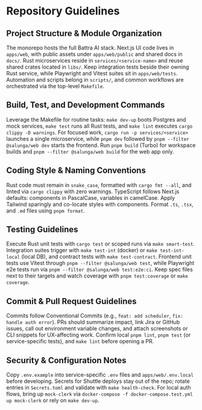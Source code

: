 # Repository Guidelines

## Project Structure & Module Organization
The monorepo hosts the full Battra AI stack. Next.js UI code lives in `apps/web`, with public assets under `apps/web/public` and shared docs in `docs/`. Rust microservices reside in `services/<service-name>` and reuse shared crates located in `libs/`. Keep integration tests beside their owning Rust service, while Playwright and Vitest suites sit in `apps/web/tests`. Automation and scripts belong in `scripts/`, and common workflows are orchestrated via the top-level `Makefile`.

## Build, Test, and Development Commands
Leverage the Makefile for routine tasks: `make dev-up` boots Postgres and mock services, `make test` runs all Rust tests, and `make lint` executes `cargo clippy -D warnings`. For focused work, `cargo run -p services/<service>` launches a single microservice, while `pnpm dev` followed by `pnpm --filter @salunga/web dev` starts the frontend. Run `pnpm build` (Turbo) for workspace builds and `pnpm --filter @salunga/web build` for the web app only.

## Coding Style & Naming Conventions
Rust code must remain in `snake_case`, formatted with `cargo fmt --all`, and linted via `cargo clippy` with zero warnings. TypeScript follows Next.js defaults: components in PascalCase, variables in camelCase. Apply Tailwind sparingly and co-locate styles with components. Format `.ts`, `.tsx`, and `.md` files using `pnpm format`.

## Testing Guidelines
Execute Rust unit tests with `cargo test` or scoped runs via `make smart-test`. Integration suites trigger with `make test-int` (docker) or `make test-int-local` (local DB), and contract tests with `make test-contract`. Frontend unit tests use Vitest through `pnpm --filter @salunga/web test`, while Playwright e2e tests run via `pnpm --filter @salunga/web test:e2e:ci`. Keep spec files next to their targets and watch coverage with `pnpm test:coverage` or `make coverage`.

## Commit & Pull Request Guidelines
Commits follow Conventional Commits (e.g., `feat: add scheduler`, `fix: handle auth error`). PRs should summarize impact, link Jira or GitHub issues, call out environment variable changes, and attach screenshots or CLI snippets for UX-affecting work. Confirm local `pnpm lint`, `pnpm test` (or service-specific tests), and `make lint` before opening a PR.

## Security & Configuration Notes
Copy `.env.example` into service-specific `.env` files and `apps/web/.env.local` before developing. Secrets for Shuttle deploys stay out of the repo; rotate entries in `Secrets.toml` and validate with `make health-check`. For local auth flows, bring up `mock-clerk` via `docker-compose -f docker-compose.test.yml up mock-clerk` or rely on `make dev-up`.
